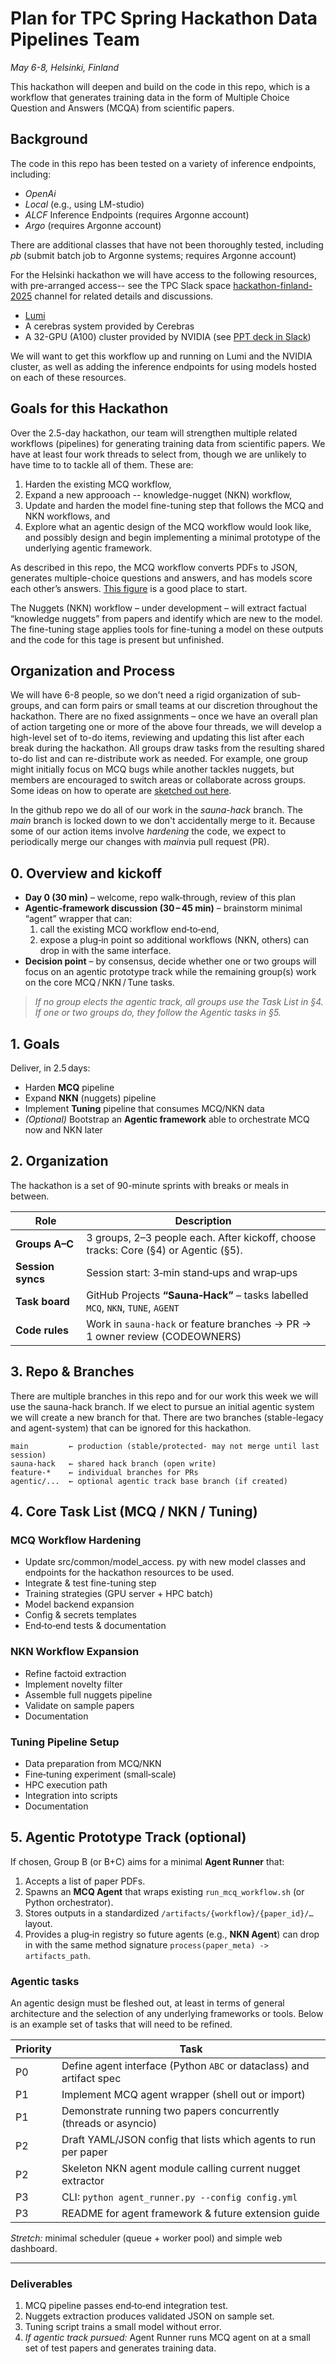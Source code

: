 # Plan for TPC Spring Hackathon Data Pipelines Team

*May 6-8, Helsinki, Finland*

This hackathon will deepen and build on the code in this repo, which is a workflow that generates
training data in the form of Multiple Choice Question and Answers (MCQA) from scientific papers.

## Background

The code in this repo has been tested on a variety of inference endpoints, including:
* *OpenAi* 
* *Local* (e.g., using LM-studio)
* *ALCF* Inference Endpoints (requires Argonne account)
* *Argo* (requires Argonne account)

There are additional classes that have not been thoroughly tested, including *pb* (submit batch job to Argonne systems; requires Argonne account)

For the Helsinki hackathon we will have access to the following resources, with pre-arranged access--
see the TPC Slack space 
[hackathon-finland-2025](https://trillionparam-5lp9574.slack.com/archives/C08NL8PKLE8)
channel for related details and discussions. 
* [Lumi](https://github.com/auroraGPT-ANL/MCQ-and-SFT-code/blob/sauna-hack/HELSINKI_LUMI_SETUP.md)
* A cerebras system provided by Cerebras
* A 32-GPU (A100) cluster provided by NVIDIA (see [PPT deck in Slack](https://trillionparam-5lp9574.slack.com/files/U05H8JM8NFQ/F08QUKPHDFA/axis_curiosity_hackathon_userpdf.pdf))

We will want to get this workflow up and running on Lumi and the NVIDIA cluster, as well as adding
the inference endpoints for using models hosted on each of these resources.

## Goals for this Hackathon

Over the 2.5-day hackathon, our team will strengthen multiple related workflows (pipelines) for generating
training data from scientific papers. We have at least four work threads to select from, though we are unlikely
to have time to to tackle all of them.  These are: 
1. Harden the existing MCQ workflow, 
2. Expand a new approoach -- knowledge-nugget (NKN) workflow, 
3. Update and harden the model fine-tuning step that follows the MCQ and NKN workflows, and
4. Explore what an agentic design of the MCQ workflow would look like, and possibly design and begin
implementing a minimal prototype of the underlying agentic framework.

As described in this repo, the MCQ workflow converts PDFs to JSON, generates multiple-choice questions and
answers, and has models score each other’s answers. 
[This figure](https://github.com/auroraGPT-ANL/MCQ-and-SFT-code/blob/sauna-hack/MCQ-Workflow.png)
is a good place to start.

The Nuggets (NKN) workflow – under development – will extract factual “knowledge nuggets” from
papers and identify which are new to the model. The fine-tuning stage applies tools for fine-tuning a
model on these outputs and the code for this tage is present but unfinished.

## Organization and Process

We will have 6-8 people, so we don't need a rigid organization of sub-groups, and can form pairs or small teams
at our discretion throughout the hackathon. There are no fixed assignments – once we have an overall plan of
action targeting one or more of the above four threads, we will develop a high-level set of to-do items,
reviewing and updating this list after each break during the hackathon.  All groups draw tasks from the
resulting  shared to-do list and can re-distribute work as needed. For example, one group might initially
focus on MCQ bugs while another tackles nuggets, but members are encouraged to switch areas or collaborate
across groups.  Some ideas on how to operate are 
[sketched out here](https://github.com/auroraGPT-ANL/MCQ-and-SFT-code/blob/sauna-hack/HACKING_PROCESS.md).

In the github repo we do all of our work in the *sauna-hack* branch.  The *main* branch is locked down to we don't accidentally merge
to it. Because some of our action items involve *hardening* the code, we expect to periodically merge our
changes with *main*via pull request (PR).


## 0. Overview and kickoff
- **Day 0 (30 min)** – welcome, repo walk‑through, review of this plan  
- **Agentic‑framework discussion (30 – 45 min)** – brainstorm minimal “agent” wrapper that can:  
  1. call the existing MCQ workflow end‑to‑end,  
  2. expose a plug‑in point so additional workflows (NKN, others) can drop in with the same interface.  
- **Decision point** – by consensus, decide whether one or two groups will focus on an agentic prototype
track while the remaining group(s) work on the core MCQ / NKN / Tune tasks.

> _If no group elects the agentic track, all groups use the Task List in §4. If one or two groups do,
they follow the Agentic tasks in §5._

## 1. Goals
Deliver, in 2.5 days:
- Harden **MCQ** pipeline  
- Expand **NKN** (nuggets) pipeline  
- Implement **Tuning** pipeline that consumes MCQ/NKN data  
- *(Optional)* Bootstrap an **Agentic framework** able to orchestrate MCQ now and NKN later  

## 2. Organization

The hackathon is a set of 90-minute sprints with breaks or meals in between.

| Role | Description |
|------|-------------|
| **Groups A–C** | 3 groups, 2–3 people each. After kickoff, choose tracks: Core (§4) or Agentic (§5). |
| **Session syncs** | Session start: 3‑min stand‑ups and wrap‑ups |
| **Task board** | GitHub Projects **“Sauna‑Hack”** – tasks labelled `MCQ`, `NKN`, `TUNE`, `AGENT` |
| **Code rules** | Work in `sauna-hack` or feature branches → PR → 1 owner review (CODEOWNERS) |

## 3. Repo & Branches

There are multiple branches in this repo and for our work this week we will use the sauna-hack branch. If
we elect to pursue an initial agentic system we will create a new branch for that.  There are two branches
(stable-legacy and agent-system) that can be ignored for this hackathon.

```
main         ← production (stable/protected- may not merge until last session)
sauna-hack   ← shared hack branch (open write)
feature-*    ← individual branches for PRs
agentic/...  ← optional agentic track base branch (if created)
```

## 4. Core Task List (MCQ / NKN / Tuning)

### MCQ Workflow Hardening
- Update src/common/model\_access. py with new model classes and endpoints for the hackathon resources to be used.
- Integrate & test fine-tuning step  
- Training strategies (GPU server + HPC batch)  
- Model backend expansion  
- Config & secrets templates  
- End‑to‑end tests & documentation  

### NKN Workflow Expansion
- Refine factoid extraction  
- Implement novelty filter  
- Assemble full nuggets pipeline  
- Validate on sample papers  
- Documentation  

### Tuning Pipeline Setup
- Data preparation from MCQ/NKN  
- Fine‑tuning experiment (small‑scale)  
- HPC execution path  
- Integration into scripts  
- Documentation  

## 5. Agentic Prototype Track (optional)
If chosen, Group B (or B+C) aims for a minimal **Agent Runner** that:
1. Accepts a list of paper PDFs.  
2. Spawns an **MCQ Agent** that wraps existing `run_mcq_workflow.sh` (or Python orchestrator).  
3. Stores outputs in a standardized `/artifacts/{workflow}/{paper_id}/…` layout.  
4. Provides a plug‑in registry so future agents (e.g., **NKN Agent**) can drop in with the same method signature `process(paper_meta) -> artifacts_path`.

### Agentic tasks

An agentic design must be fleshed out, at least in terms of general architecture and the selection of any underlying frameworks
or tools.  Below is an example set of tasks that will need to be refined.

| Priority | Task |
|----------|------|
| P0 | Define agent interface (Python `ABC` or dataclass) and artifact spec |
| P1 | Implement MCQ agent wrapper (shell out or import) |
| P1 | Demonstrate running two papers concurrently (threads or asyncio) |
| P2 | Draft YAML/JSON config that lists which agents to run per paper |
| P2 | Skeleton NKN agent module calling current nugget extractor |
| P3 | CLI: `python agent_runner.py --config config.yml` |
| P3 | README for agent framework & future extension guide |

*Stretch:* minimal scheduler (queue + worker pool) and simple web dashboard.

---

### Deliverables
1. MCQ pipeline passes end‑to‑end integration test.  
2. Nuggets extraction produces validated JSON on sample set.  
3. Tuning script trains a small model without error.  
4. *If agentic track pursued:* Agent Runner runs MCQ agent on at a small set of test papers and generates training data.
